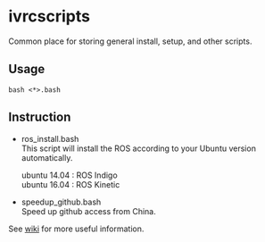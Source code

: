 # ivrcscripts
Common place for storing general install, setup, and other scripts.

## Usage

```
bash <*>.bash
```


## Instruction

* ros_install.bash  
This script will install the ROS according to your Ubuntu version automatically.

  ubuntu 14.04 : ROS Indigo   
  ubuntu 16.04 : ROS Kinetic   

* speedup_github.bash   
Speed up github access from China.


See [wiki](https://github.com/bit-ivrc/ivrcscripts/wiki) for more useful information.
